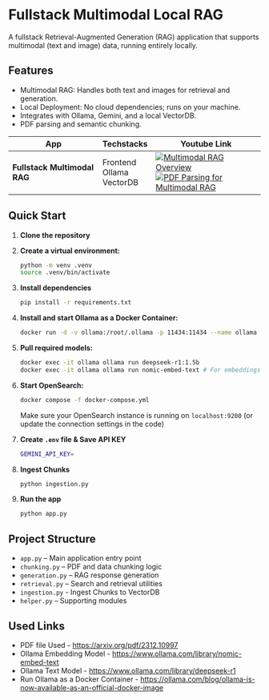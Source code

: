 # Fullstack Multimodal Local RAG

A fullstack Retrieval-Augmented Generation (RAG) application that supports multimodal (text and image) data, running entirely locally.

## Features

- Multimodal RAG: Handles both text and images for retrieval and generation.
- Local Deployment: No cloud dependencies; runs on your machine.
- Integrates with Ollama, Gemini, and a local VectorDB.
- PDF parsing and semantic chunking.

|App       | Techstacks                                  | Youtube Link                        |
|----------|---------------------------------------------|-------------------------------------|
| **Fullstack Multimodal RAG** | Frontend<br>Ollama<br>VectorDB | [![Multimodal RAG Overview](https://img.shields.io/badge/Multimodal%20RAG%20Overview-FF0000?logo=youtube&logoColor=white&style=for-the-badge)](https://www.youtube.com/watch?v=kcn6uI87nGc&list=PL0x86ZW374m3uIp_WWOg-jjf-EyXr5KEn)<br>[![PDF Parsing for Multimodal RAG](https://img.shields.io/badge/PDF%20Parsing-FF0000?logo=youtube&logoColor=white&style=for-the-badge)](https://www.youtube.com/watch?v=LIus-y2bJH4&list=PL0x86ZW374m3uIp_WWOg-jjf-EyXr5KEn)<br> |

## Quick Start

1. **Clone the repository**
2. **Create a virtual environment:**
   ```bash
   python -m venv .venv
   source .venv/bin/activate
   ```
3. **Install dependencies**
   ```bash
   pip install -r requirements.txt
   ```
4. **Install and start Ollama as a Docker Container:**
   ```bash
   docker run -d -v ollama:/root/.ollama -p 11434:11434 --name ollama ollama/ollama
   ```
5. **Pull required models:**
   ```bash
   docker exec -it ollama ollama run deepseek-r1:1.5b          
   docker exec -it ollama ollama run nomic-embed-text # For embeddings
   ```
6. **Start OpenSearch:**  
   ```bash
   docker compose -f docker-compose.yml
   ```
   Make sure your OpenSearch instance is running on `localhost:9200` (or update the connection settings in the code)

7. **Create `.env` file & Save API KEY**
   ```bash
   GEMINI_API_KEY=
   ```
8. **Ingest Chunks**
   ```bash
   python ingestion.py
   ```
9. **Run the app**
   ```bash
   python app.py
   ```

## Project Structure

- `app.py` – Main application entry point
- `chunking.py` – PDF and data chunking logic
- `generation.py` – RAG response generation
- `retrieval.py` – Search and retrieval utilities
- `ingestion.py` - Ingest Chunks to VectorDB
- `helper.py` – Supporting modules

## Used Links
- PDF file Used - https://arxiv.org/pdf/2312.10997
- Ollama Embedding Model - https://www.ollama.com/library/nomic-embed-text
- Ollama Text Model - https://www.ollama.com/library/deepseek-r1
- Run Ollama as a Docker Container - https://ollama.com/blog/ollama-is-now-available-as-an-official-docker-image